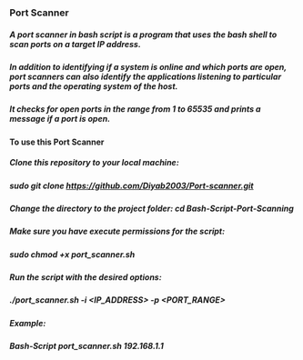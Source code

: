 
### Port Scanner
##### A port scanner in bash script is a program that uses the bash shell to scan ports on a target IP address.
##### In addition to identifying if a system is online and which ports are open, port scanners can also identify the applications listening to particular ports and the operating system of the host.
##### It checks for open ports in the range from 1 to 65535 and prints a message if a port is open.


#### To use this Port Scanner
##### Clone this repository to your local machine:
##### sudo git clone https://github.com/Diyab2003/Port-scanner.git

##### Change the directory to the project folder: cd Bash-Script-Port-Scanning

##### Make sure you have execute permissions for the script:
##### sudo chmod +x port_scanner.sh

##### Run the script with the desired options:
##### ./port_scanner.sh -i <IP_ADDRESS> -p <PORT_RANGE>


##### Example:
##### Bash-Script port_scanner.sh 192.168.1.1
